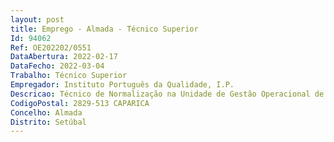 ```yaml
--- 
layout: post
title: Emprego - Almada - Técnico Superior
Id: 94062
Ref: OE202202/0551
DataAbertura: 2022-02-17
DataFecho: 2022-03-04
Trabalho: Técnico Superior
Empregador: Instituto Português da Qualidade, I.P.
Descricao: Técnico de Normalização na Unidade de Gestão Operacional de Normalização do Departamento de Normalização, e terão como principais funções   Coordenar os Organismos de Normalização Setorial (ONS) e as Comissões Técnicas de Normalização portuguesas (CT) que dependem diretamente do IPQ, que lhe forem atribuídos, assegurando formação, orientações e apoio, para garantir que os ONS e as CT desenvolvem a sua atividade em conformidade com regras e procedimentos para a normalização portuguesa, europeia e internacional, respeitam os princípios da atividade normativa e possuem todas as condições necessárias para o fazer   Gerir os programas e projetos de desenvolvimento de Documentos Normativos Portugueses (DNP), os de origem nacional e as versões portuguesas de documentos normativos europeus e internacionais, dos ONS e CT que lhe foram atribuídos, acompanhando cada projeto ao longo das suas fases, desde a submissão da proposta de nova intenção de normalização até à edição final e integração no acervo normativo nacional   Gerir o acervo normativo nacional, das áreas de normalização que lhe foram atribuídas, garantindo a sua coerência e atualidade   Gerir projetos e executar ações de formação, divulgação, sensibilização e promoção da atividade de normalização Monitorizar e acompanhar a participação de Correspondentes IPQ e Especialistas Académicos nos trabalhos dos Technical Comittees e Working Groups europeus e internacionais que não são acompanhados por Comissões Técnicas nacionais.
CodigoPostal: 2829-513 CAPARICA
Concelho: Almada
Distrito: Setúbal
--- 
```

